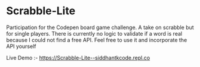 # Scrabble-Lite
Participation for the Codepen board game challenge. A take on scrabble but for single players. There is currently no logic to validate if a word is real because I could not find a free API. Feel free to use it and incorporate the API yourself



Live Demo :- https://Scrabble-Lite--siddhantkcode.repl.co
